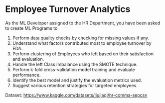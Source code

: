 # Employee Turnover Analytics

As the ML Developer assigned to the HR Department, you have been asked to create ML Programs to
1. Perform data quality checks by checking for missing values if any.
1. Understand what factors contributed most to employee turnover by EDA.
1. Perform clustering of Employees who left based on their satisfaction and evaluation.
1. Handle the left Class Imbalance using the SMOTE technique.
1. Perform k-fold cross-validation model training and evaluate performance. 
1. Identify the best model and justify the evaluation metrics used. 
1. Suggest various retention strategies for targeted employees.

Dataset:
<https://www.kaggle.com/datasets/liujiaqi/hr-comma-sepcsv>
